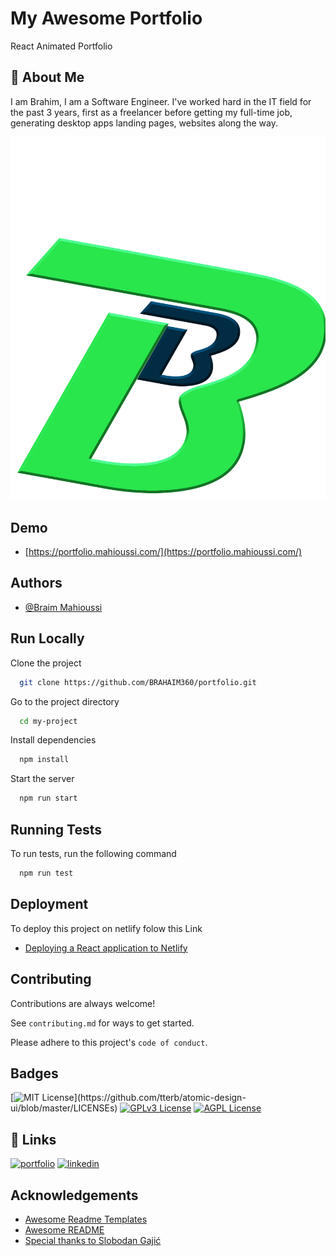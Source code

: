 # My Awesome Portfolio

React Animated Portfolio

## 🚀 About Me

I am Brahim, I am a Software Engineer. I've
worked hard in the IT field for the past 3
years, first as a freelancer before getting
my full-time job, generating desktop apps
landing pages, websites along the way.

![Logo](src/assets/images/logosss.png)

## Demo

- [https://portfolio.mahioussi.com/](https://portfolio.mahioussi.com/)

## Authors

- [@Braim Mahioussi](https://github.com/BRAHAIM360)

<!-- ## Features

- Animated
- Live previews
- Fullscreen mode
- Cross platform -->

## Run Locally

Clone the project

```bash
  git clone https://github.com/BRAHAIM360/portfolio.git
```

Go to the project directory

```bash
  cd my-project
```

Install dependencies

```bash
  npm install
```

Start the server

```bash
  npm run start
```

## Running Tests

To run tests, run the following command

```bash
  npm run test
```

## Deployment

To deploy this project on netlify folow this Link

- [Deploying a React application to Netlify](https://circleci.com/blog/react-netlify-deploy/)

## Contributing

Contributions are always welcome!

See `contributing.md` for ways to get started.

Please adhere to this project's `code of conduct`.

## Badges

[![MIT License](https://img.shields.io/apm/l/atomic-design-ui.svg?)](https://github.com/tterb/atomic-design-ui/blob/master/LICENSEs)
[![GPLv3 License](https://img.shields.io/badge/License-GPL%20v3-yellow.svg)](https://opensource.org/licenses/)
[![AGPL License](https://img.shields.io/badge/license-AGPL-blue.svg)](http://www.gnu.org/licenses/agpl-3.0)

## 🔗 Links

[![portfolio](https://img.shields.io/badge/my_portfolio-000?style=for-the-badge&logo=ko-fi&logoColor=white)](https://portfolio.mahioussi.com/)
[![linkedin](https://img.shields.io/badge/linkedin-0A66C2?style=for-the-badge&logo=linkedin&logoColor=white)](https://www.linkedin.com/in/brahim-mahioussi-4b2920111/)

## Acknowledgements

- [Awesome Readme Templates](https://awesomeopensource.com/project/elangosundar/awesome-README-templates)
- [Awesome README](https://github.com/matiassingers/awesome-readme)
- [Special thanks to Slobodan Gajić](https://github.com/bobangajicsm)
